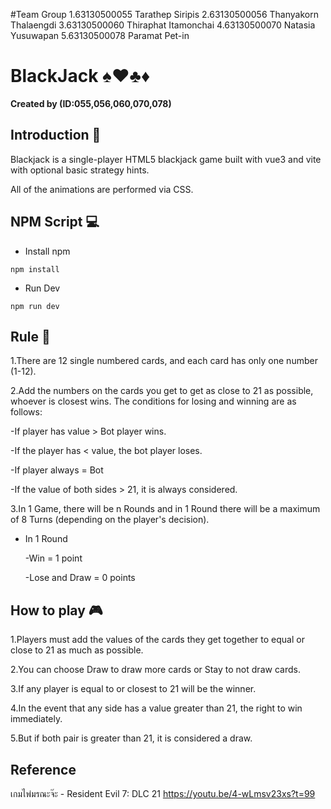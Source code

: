 #Team Group
1.63130500055 Tarathep Siripis
2.63130500056 Thanyakorn Thalaengdi
3.63130500060 Thiraphat Itamonchai
4.63130500070 Natasia Yusuwapan
5.63130500078 Paramat Pet-in

# BlackJack 	:spades::hearts::clubs::diamonds:
**Created by  (ID:055,056,060,070,078)**
## Introduction 	:rocket:
Blackjack is a single-player HTML5 blackjack game built with vue3 and vite with optional basic strategy hints.

All of the animations are performed via CSS.

## NPM Script :computer:
- Install npm 

```
npm install
```
- Run Dev

```
npm run dev
```

## Rule :bookmark:
1.There are 12 single numbered cards, and each card has only one number (1-12).

2.Add the numbers on the cards you get to get as close to 21 as possible, whoever is closest wins. The conditions for losing and winning are as follows:

  -If player has value > Bot player wins.

  -If the player has < value, the bot player loses.

  -If player always = Bot

  -If the value of both sides > 21, it is always considered.

3.In 1 Game, there will be n Rounds and in 1 Round there will be a maximum of 8 Turns (depending on the player's decision).

  - In 1 Round
    
    -Win = 1 point
        
     -Lose and Draw = 0 points
     
     
## How to play :video_game:
1.Players must add the values of the cards they get together to equal or close to 21 as much as possible.

2.You can choose Draw to draw more cards or Stay to not draw cards.

3.If any player is equal to or closest to 21 will be the winner.

4.In the event that any side has a value greater than 21, the right to win immediately.

5.But if both pair is greater than 21, it is considered a draw.


## Reference
เกมไพ่มรณะจ๊ะ - Resident Evil 7: DLC 21
https://youtu.be/4-wLmsv23xs?t=99
